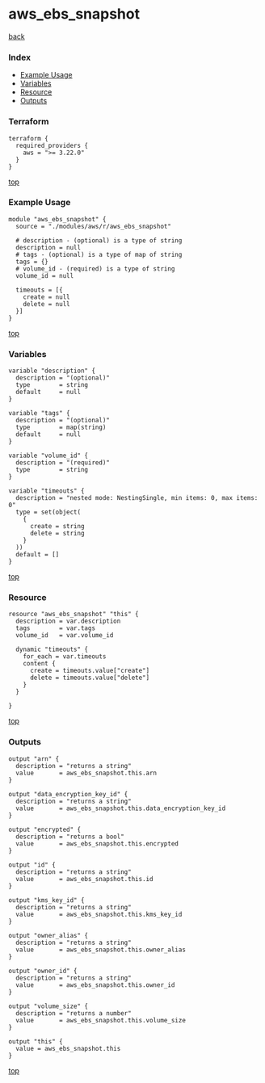 # aws_ebs_snapshot

[back](../aws.md)

### Index

- [Example Usage](#example-usage)
- [Variables](#variables)
- [Resource](#resource)
- [Outputs](#outputs)

### Terraform

```hcl
terraform {
  required_providers {
    aws = ">= 3.22.0"
  }
}
```

[top](#index)

### Example Usage

```hcl
module "aws_ebs_snapshot" {
  source = "./modules/aws/r/aws_ebs_snapshot"

  # description - (optional) is a type of string
  description = null
  # tags - (optional) is a type of map of string
  tags = {}
  # volume_id - (required) is a type of string
  volume_id = null

  timeouts = [{
    create = null
    delete = null
  }]
}
```

[top](#index)

### Variables

```hcl
variable "description" {
  description = "(optional)"
  type        = string
  default     = null
}

variable "tags" {
  description = "(optional)"
  type        = map(string)
  default     = null
}

variable "volume_id" {
  description = "(required)"
  type        = string
}

variable "timeouts" {
  description = "nested mode: NestingSingle, min items: 0, max items: 0"
  type = set(object(
    {
      create = string
      delete = string
    }
  ))
  default = []
}
```

[top](#index)

### Resource

```hcl
resource "aws_ebs_snapshot" "this" {
  description = var.description
  tags        = var.tags
  volume_id   = var.volume_id

  dynamic "timeouts" {
    for_each = var.timeouts
    content {
      create = timeouts.value["create"]
      delete = timeouts.value["delete"]
    }
  }

}
```

[top](#index)

### Outputs

```hcl
output "arn" {
  description = "returns a string"
  value       = aws_ebs_snapshot.this.arn
}

output "data_encryption_key_id" {
  description = "returns a string"
  value       = aws_ebs_snapshot.this.data_encryption_key_id
}

output "encrypted" {
  description = "returns a bool"
  value       = aws_ebs_snapshot.this.encrypted
}

output "id" {
  description = "returns a string"
  value       = aws_ebs_snapshot.this.id
}

output "kms_key_id" {
  description = "returns a string"
  value       = aws_ebs_snapshot.this.kms_key_id
}

output "owner_alias" {
  description = "returns a string"
  value       = aws_ebs_snapshot.this.owner_alias
}

output "owner_id" {
  description = "returns a string"
  value       = aws_ebs_snapshot.this.owner_id
}

output "volume_size" {
  description = "returns a number"
  value       = aws_ebs_snapshot.this.volume_size
}

output "this" {
  value = aws_ebs_snapshot.this
}
```

[top](#index)